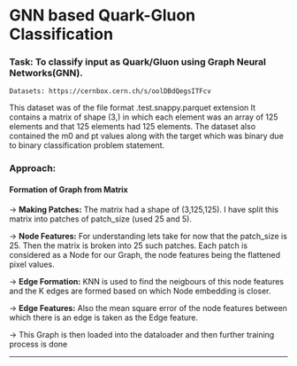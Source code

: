 # GNN based Quark-Gluon Classification

### Task: To classify input as Quark/Gluon using Graph Neural Networks(GNN).

    Datasets: https://cernbox.cern.ch/s/oolDBdQegsITFcv

This dataset was of the file format  .test.snappy.parquet extension
It contains a matrix of shape (3,) in which each element was an array of 125 elements and that 125 elements had 125 elements. 
The dataset also contained the m0 and pt values along with the target which was binary due to binary classification problem statement.

### Approach:

#### Formation of Graph from Matrix

-> **Making Patches:** The matrix had a shape of (3,125,125). I have split this matrix into patches of patch_size (used 25 and 5). 


-> **Node Features:** For understanding lets take for now that the patch_size is 25. Then the matrix is broken into 25 such patches. Each patch is considered as a Node for our Graph, the node features being the flattened pixel values.

-> **Edge Formation:** KNN is used to find the neigbours of this node features and the K edges are formed based on which Node embedding is closer.

-> **Edge Features:** Also the mean square error of the node features between which there is an edge is taken as the Edge feature.

-> This Graph is then loaded into the dataloader and then further training process is done

------------------------------------------------------------------------------------------------------------------------------------------------------------------
    

	


